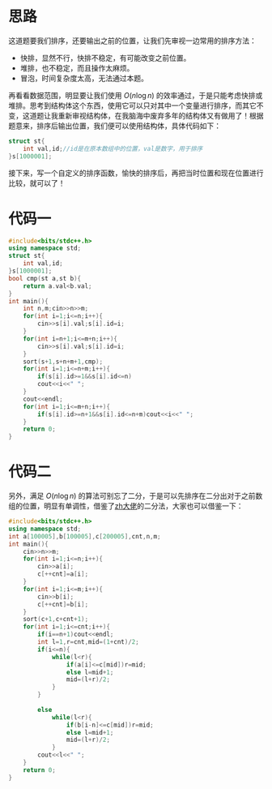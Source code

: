 # 思路
这道题要我们排序，还要输出之前的位置，让我们先审视一边常用的排序方法：
- 快排，显然不行，快排不稳定，有可能改变之前位置。
- 堆排，也不稳定，而且操作太麻烦。
- 冒泡，时间复杂度太高，无法通过本题。   

再看看数据范围，明显要让我们使用 $O(n \log n)$ 的效率通过，于是只能考虑快排或堆排。思考到结构体这个东西，使用它可以只对其中一个变量进行排序，而其它不变，这道题让我重新审视结构体，在我脑海中废弃多年的结构体又有做用了！根据题意来，排序后输出位置，我们便可以使用结构体，具体代码如下：
```cpp
struct st{
	int val,id;//id是在原本数组中的位置，val是数字，用于排序
}s[1000001];
```
接下来，写一个自定义的排序函数，愉快的排序后，再把当时位置和现在位置进行比较，就可以了！
# 代码一
```cpp
#include<bits/stdc++.h>
using namespace std;
struct st{
	int val,id;
}s[1000001];
bool cmp(st a,st b){
	return a.val<b.val;
}
int main(){
	int n,m;cin>>n>>m;
	for(int i=1;i<=n;i++){
		cin>>s[i].val;s[i].id=i;
	}
	for(int i=n+1;i<=m+n;i++){
		cin>>s[i].val;s[i].id=i;
	}
	sort(s+1,s+n+m+1,cmp);
	for(int i=1;i<=n+m;i++){
		if(s[i].id>=1&&s[i].id<=n)
		cout<<i<<" ";
	}
	cout<<endl;
	for(int i=1;i<=m+n;i++){
		if(s[i].id>=n+1&&s[i].id<=n+m)cout<<i<<" ";
	}
	return 0;
}

```
# 代码二
另外，满足 $O(n \log n)$ 的算法可别忘了二分，于是可以先排序在二分出对于之前数组的位置，明显有单调性，借鉴了[zh大佬](https://www.luogu.com.cn/user/528853)的二分法，大家也可以借鉴一下：
```cpp
#include<bits/stdc++.h>
using namespace std;
int a[100005],b[100005],c[200005],cnt,n,m;
int main(){
	cin>>n>>m;
	for(int i=1;i<=n;i++){
		cin>>a[i];
		c[++cnt]=a[i];
	}
	for(int i=1;i<=m;i++){
		cin>>b[i];
		c[++cnt]=b[i];
	}
	sort(c+1,c+cnt+1);
	for(int i=1;i<=cnt;i++){
		if(i==n+1)cout<<endl;
		int l=1,r=cnt,mid=(1+cnt)/2;
		if(i<=n){
			while(l<r){
				if(a[i]<=c[mid])r=mid;
				else l=mid+1;
				mid=(l+r)/2;
			}
		}
			
		else 
			while(l<r){
				if(b[i-n]<=c[mid])r=mid;
				else l=mid+1;
				mid=(l+r)/2;
			}
		cout<<l<<" ";
	}
	return 0;
}

```